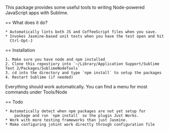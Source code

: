 This package provides some useful tools to writing Node-powered JavaScript apps with Sublime.

== What does it do?

    * Automatically lints both JS and CoffeeScript files when you save.
    * Invokes Jasmine-based unit tests when you have the test open and hit 
      Ctrl-Opt-J

== Installation

    1. Make sure you have node and npm installed
    2. Clone this repostiory into `~/Library/Application Support/Sublime Text 2/Packages/SublimeNodeTools`
    3. cd into the directory and type `npm install` to setup the packages
    4. Restart Sublime (if needed)

Everything should work automatically.  You can find a menu for most commands under Tools/Node

== Todo

    * Automatically detect when npm packages are not yet setup for 
        package and run `npm install` so the plugin Just Works.
    * Work with more testing frameworks than just Jasmine.
    * Make configuring jshint work directly through configuration file
    
